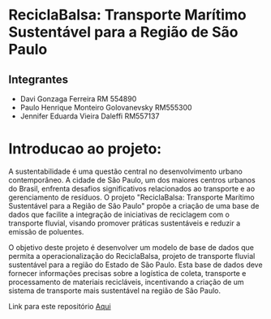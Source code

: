 # ReciclaBalsa: Transporte Marítimo Sustentável para a Região de São Paulo

## Integrantes

- Davi Gonzaga Ferreira RM 554890
- Paulo Henrique Monteiro Golovanevsky RM555300
- Jennifer Eduarda Vieira Daleffi RM557137

# Introducao ao projeto: 

A sustentabilidade é uma questão central no desenvolvimento urbano contemporâneo.
A cidade de São Paulo, um dos maiores centros urbanos do Brasil, enfrenta desafios
significativos relacionados ao transporte e ao gerenciamento de resíduos. O projeto
"ReciclaBalsa: Transporte Marítimo Sustentável para a Região de São Paulo" propõe a
criação de uma base de dados que facilite a integração de iniciativas de reciclagem com o
transporte fluvial, visando promover práticas sustentáveis e reduzir a emissão de poluentes.

O objetivo deste projeto é desenvolver um modelo de base de dados que permita a
operacionalização do ReciclaBalsa, projeto de transporte fluvial sustentável para a região do
Estado de São Paulo. Esta base de dados deve fornecer informações precisas sobre a logística
de coleta, transporte e processamento de materiais recicláveis, incentivando a criação de um
sistema de transporte mais sustentável na região de São Paulo.

Link para este repositório [Aqui](https://github.com/ReciclaBalsa/Frontend)
